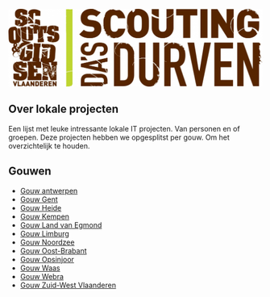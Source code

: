 ![alt tag](assets/scouts-en-gidsen-vlaanderen.jpg)

## Over lokale projecten 

Een lijst met leuke intressante lokale IT projecten. Van personen en of groepen. 
Deze projecten hebben we opgesplitst per gouw. Om het overzichtelijk te houden. 

## Gouwen

- [Gouw antwerpen](Gouwen/Antwerpen.md)
- [Gouw Gent](Gouwen/Gent.md)
- [Gouw Heide](Gouwen/Heide.md)
- [Gouw Kempen](Gouwen/Kempen.md)
- [Gouw Land van Egmond](Gouwen/Land-van-Egmont.md)
- [Gouw Limburg](Gouwen/Limburg.md)
- [Gouw Noordzee](Gouwen/Noordzee.md)
- [Gouw Oost-Brabant](Gouwen/Oost-Brabant.md)
- [Gouw Opsinjoor](Gouwen/Opsinjoor.md)
- [Gouw Waas](Gouwen/Waas.md)
- [Gouw Webra](Gouwen/Webra.md)
- [Gouw Zuid-West Vlaanderen](Gouwen/Zuid-West-Vlaanderen.md)